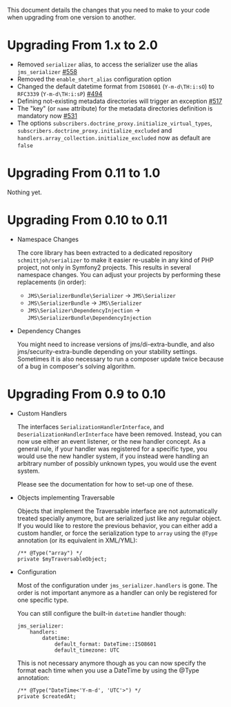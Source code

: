 This document details the changes that you need to make to your code
when upgrading from one version to another.

Upgrading From 1.x to 2.0
==========================

- Removed `serializer` alias, to access the serializer use the alias `jms_serializer` [#558](https://github.com/schmittjoh/JMSSerializerBundle/issues/558)
- Removed the `enable_short_alias` configuration option
- Changed the default datetime format from `ISO8601` (`Y-m-d\TH:i:sO`) to `RFC3339` (`Y-m-d\TH:i:sP`) [#494](https://github.com/schmittjoh/JMSSerializerBundle/issues/494)
- Defining not-existing metadata directories will trigger an exception [#517](https://github.com/schmittjoh/JMSSerializerBundle/issues/517)
- The "key" (or `name` attribute) for the metadata directories definition is mandatory now [#531](https://github.com/schmittjoh/JMSSerializerBundle/pull/531)
- The options `subscribers.doctrine_proxy.initialize_virtual_types`, `subscribers.doctrine_proxy.initialize_excluded` and `handlers.array_collection.initialize_excluded` now as default are `false`

Upgrading From 0.11 to 1.0
==========================
Nothing yet.

Upgrading From 0.10 to 0.11
===========================

- Namespace Changes

    The core library has been extracted to a dedicated repository ``schmittjoh/serializer``
    to make it easier re-usable in any kind of PHP project, not only in Symfony2 projects.
    This results in several namespace changes. You can adjust your projects by performing
    these replacements (in order):

    - ``JMS\SerializerBundle\Serializer`` -> ``JMS\Serializer``
    - ``JMS\SerializerBundle`` -> ``JMS\Serializer``
    - ``JMS\Serializer\DependencyInjection`` -> ``JMS\SerializerBundle\DependencyInjection``

- Dependency Changes

    You might need to increase versions of jms/di-extra-bundle, and also jms/security-extra-bundle
    depending on your stability settings. Sometimes it is also necessary to run a composer update
    twice because of a bug in composer's solving algorithm.
    

Upgrading From 0.9 to 0.10
==========================

- Custom Handlers

    The interfaces ``SerializationHandlerInterface``, and ``DeserializationHandlerInterface``
    have been removed. Instead, you can now use either an event listener, or the new handler
    concept. As a general rule, if your handler was registered for a specific type, you
    would use the new handler system, if you instead were handling an arbitrary number of
    possibly unknown types, you would use the event system.

    Please see the documentation for how to set-up one of these.

- Objects implementing Traversable

    Objects that implement the Traversable interface are not automatically treated specially
    anymore, but are serialized just like any regular object. If you would like to restore the
    previous behavior, you can either add a custom handler, or force the serialization type 
    to ``array`` using the ``@Type`` annotation (or its equivalent in XML/YML):

    ```
    /** @Type("array") */
    private $myTraversableObject;
    ```

- Configuration

    Most of the configuration under ``jms_serializer.handlers`` is gone. The order is not
    important anymore as a handler can only be registered for one specific type.

    You can still configure the built-in ``datetime`` handler though:

    ```
    jms_serializer:
        handlers:
            datetime:
                default_format: DateTime::ISO8601
                default_timezone: UTC
    ```

    This is not necessary anymore though as you can now specify the format each time when
    you use a DateTime by using the @Type annotation:

    ```
    /** @Type("DateTime<'Y-m-d', 'UTC'>") */
    private $createdAt;
    ```
